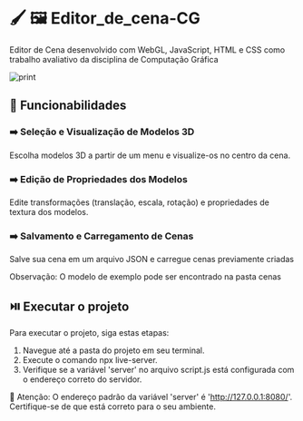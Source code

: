# :paintbrush: :framed_picture: Editor_de_cena-CG 
Editor de Cena desenvolvido com WebGL, JavaScript, HTML e CSS como trabalho avaliativo da disciplina de Computação Gráfica

![print](https://github.com/Yasmin-Camargo/Editor_de_cena-CG/assets/88253809/226869d1-65ca-4f0c-80e4-902537177862)

## :pushpin: Funcionabilidades
### :arrow_right: Seleção e Visualização de Modelos 3D 
Escolha modelos 3D a partir de um menu e visualize-os no centro da cena.

### :arrow_right: Edição de Propriedades dos Modelos 
Edite transformações (translação, escala, rotação) e propriedades de textura dos modelos.

###  :arrow_right: Salvamento e Carregamento de Cenas
Salve sua cena em um arquivo JSON e carregue cenas previamente criadas

Observação: O modelo de exemplo pode ser encontrado na pasta cenas

## :play_or_pause_button: Executar o projeto

Para executar o projeto, siga estas etapas:
1. Navegue até a pasta do projeto em seu terminal.
2. Execute o comando npx live-server.
3. Verifique se a variável 'server' no arquivo script.js está configurada com o endereço correto do servidor.

:red_circle: Atenção: O endereço padrão da variável 'server' é 'http://127.0.0.1:8080/'. Certifique-se de que está correto para o seu ambiente.

